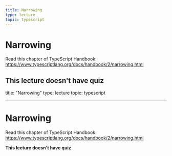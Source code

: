 ```yaml
---
title: Narrowing
type: lecture
topic: typescript
---
```


# Narrowing

Read this chapter of TypeScript Handbook: https://www.typescriptlang.org/docs/handbook/2/narrowing.html

## **This lecture doesn't have quiz**

title: "Narrowing"
type: lecture
topic: typescript

---

# Narrowing

Read this chapter of TypeScript Handbook: https://www.typescriptlang.org/docs/handbook/2/narrowing.html

**This lecture doesn't have quiz**

